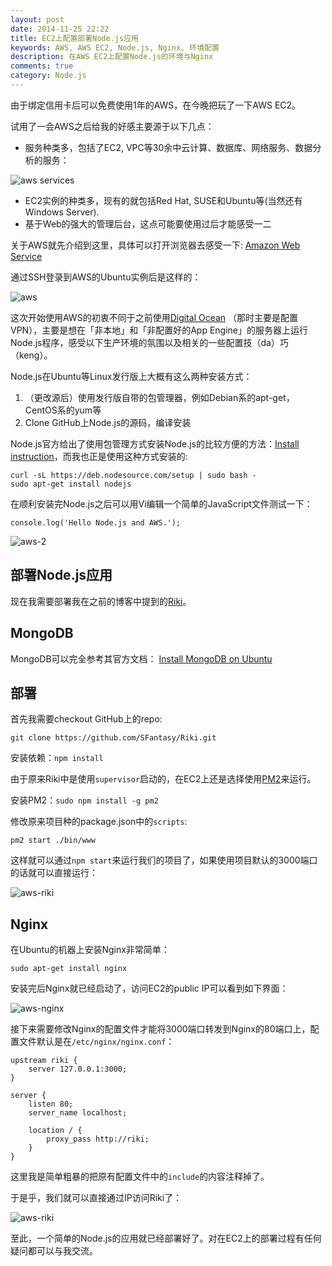 ```yaml
---
layout: post
date: 2014-11-25 22:22
title: EC2上配置部署Node.js应用
keywords: AWS, AWS EC2, Node.js, Nginx, 环境配置
description: 在AWS EC2上配置Node.js的环境与Nginx
comments: true
category: Node.js
---
```


由于绑定信用卡后可以免费使用1年的AWS，在今晚把玩了一下AWS EC2。

试用了一会AWS之后给我的好感主要源于以下几点：

- 服务种类多，包括了EC2, VPC等30余中云计算、数据库、网络服务、数据分析的服务：

![aws services](http://fantasyshao-blog.qiniudn.com/aws-services.png)

- EC2实例的种类多，现有的就包括Red Hat, SUSE和Ubuntu等(当然还有Windows Server).
- 基于Web的强大的管理后台，这点可能要使用过后才能感受一二

关于AWS就先介绍到这里，具体可以打开浏览器去感受一下: [Amazon Web Service](http://aws.amazon.com/)

通过SSH登录到AWS的Ubuntu实例后是这样的：

![aws](http://fantasyshao-blog.qiniudn.com/aws.png)

这次开始使用AWS的初衷不同于之前使用[Digital Ocean](//digitalocean.com) （那时主要是配置VPN），主要是想在「非本地」和「非配置好的App Engine」的服务器上运行Node.js程序，感受以下生产环境的氛围以及相关的一些配置技（da）巧（keng）。

Node.js在Ubuntu等Linux发行版上大概有这么两种安装方式：

1. （更改源后）使用发行版自带的包管理器，例如Debian系的apt-get，CentOS系的yum等
2. Clone GitHub上Node.js的源码，编译安装

Node.js官方给出了使用包管理方式安装Node.js的比较方便的方法：[Install instruction](https://github.com/joyent/node/wiki/Installing-Node.js-via-package-manager#debian-and-ubuntu-based-linux-distributions)，而我也正是使用这种方式安装的:

```
curl -sL https://deb.nodesource.com/setup | sudo bash -
sudo apt-get install nodejs
```

在顺利安装完Node.js之后可以用Vi编辑一个简单的JavaScript文件测试一下：

```
console.log('Hello Node.js and AWS.');
```

![aws-2](http://fantasyshao-blog.qiniudn.com/aws-2.png)

## 部署Node.js应用

现在我需要部署我在之前的博客中提到的[Riki](https://github.com/SFantasy/Riki)。

## MongoDB

MongoDB可以完全参考其官方文档： [Install MongoDB on Ubuntu](http://docs.mongodb.org/manual/tutorial/install-mongodb-on-ubuntu/)

## 部署

首先我需要checkout GitHub上的repo:

```
git clone https://github.com/SFantasy/Riki.git
```

安装依赖：`npm install`

由于原来Riki中是使用`supervisor`启动的，在EC2上还是选择使用[PM2](https://github.com/Unitech/PM2)来运行。

安装PM2：`sudo npm install -g pm2`

修改原来项目种的package.json中的`scripts`:

```
pm2 start ./bin/www
```

这样就可以通过`npm start`来运行我们的项目了，如果使用项目默认的3000端口的话就可以直接运行：

![aws-riki](http://fantasyshao-blog.qiniudn.com/aws-riki.png)

## Nginx

在Ubuntu的机器上安装Nginx非常简单：

```
sudo apt-get install nginx
```

安装完后Nginx就已经启动了，访问EC2的public IP可以看到如下界面：

![aws-nginx](http://fantasyshao-blog.qiniudn.com/aws-nginx.png)

接下来需要修改Nginx的配置文件才能将3000端口转发到Nginx的80端口上，配置文件默认是在`/etc/nginx/nginx.conf`：

```
upstream riki {
    server 127.0.0.1:3000;
}

server {
    listen 80;
    server_name localhost;

    location / {
        proxy_pass http://riki;
    }
}
```

这里我是简单粗暴的把原有配置文件中的`include`的内容注释掉了。

于是乎，我们就可以直接通过IP访问Riki了：

![aws-riki](http://fantasyshao-blog.qiniudn.com/aws-riki-2.png)

至此，一个简单的Node.js的应用就已经部署好了。对在EC2上的部署过程有任何疑问都可以与我交流。
